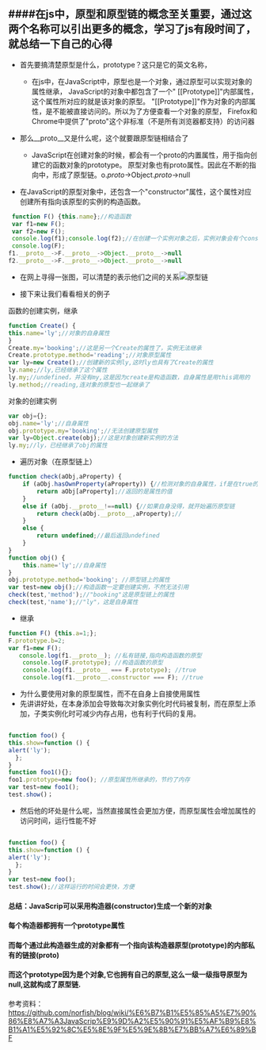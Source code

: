 ####在js中，原型和原型链的概念至关重要，通过这两个名称可以引出更多的概念，学习了js有段时间了，就总结一下自己的心得
----
* 首先要搞清楚原型是什么，prototype？这只是它的英文名称，
  * 在js中，在JavaScript中，原型也是一个对象，通过原型可以实现对象的属性继承，
  JavaScript的对象中都包含了一个" [[Prototype]]"内部属性，这个属性所对应的就是该对象的原型。 
  "[[Prototype]]"作为对象的内部属性，是不能被直接访问的。所以为了方便查看一个对象的原型，
  Firefox和Chrome中提供了"proto"这个非标准（不是所有浏览器都支持）的访问器
  
* 那么__proto__又是什么呢，这个就要跟原型链相结合了
   * JavaScript在创建对象的时候，都会有一个proto的内置属性，用于指向创建它的函数对象的prototype。
    原型对象也有proto属性。因此在不断的指向中，形成了原型链。o._proto_->Object._proto_->null

* 在JavaScript的原型对象中，还包含一个"constructor"属性，这个属性对应创建所有指向该原型的实例的构造函数。



```javascript
 function F() {this.name};//构造函数
 var f1=new F();
 var f2=new F();
 console.log(f1);console.log(f2);//在创建一个实例对象之后，实例对象会有个constructor属性，指向他的构造函数F
 console.log(F);
f1.__proto__->F.__proto__->Object.__proto__->null
f2.__proto__->F.__proto__->Object.__proto__->null
```

* 在网上寻得一张图，可以清楚的表示他们之间的关系![原型链](https://segmentfault.com/img/bVwFw5)

* 接下来让我们看看相关的例子

函数的创建实例，继承
```javascript
function Create() {
this.name='ly';//对象的自身属性
}
Create.my='booking';//这是另一个Create的属性了，实例无法继承
Create.prototype.method='reading';//对象原型属性
var ly=new Create();//创建新的实例ly,这时ly也具有了Create的属性
ly.name;//ly,已经继承了这个属性
ly.my;//undefined，并没有my,这是因为create是构造函数，自身属性是用this调用的
ly.method;//reading,连对象的原型也一起继承了
```

对象的创建实例
```javascript
var obj={};
obj.name='ly';//自身属性
obj.prototype.my='booking';//无法创建原型属性
var ly=Object.create(obj);//这是对象创建新实例的方法
ly.my;//ly，已经继承了obj的属性
```

* 遍历对象（在原型链上）

```javascript
function check(aObj,aProperty) {
	if (aObj.hasOwnProperty(aProperty)) {//检测对象的自身属性，if是在true的时候执行这个条件
		return aObj[aProperty];//返回的是属性的值
	}
	else if (aObj.__proto__!==null) {//如果自身没得，就开始遍历原型链
		return check(aObj.__proto__,aProperty);//
	}
	else {
		return undefined;//最后返回undefined
	}
}
function obj() {
	this.name='ly';//自身属性
}
obj.prototype.method='booking'; //原型链上的属性
var test=new obj();//构造函数一定要创建实例，不然无法引用
check(test,'method');//"booking"这是原型链上的属性
check(test,'name');//"ly"，这是自身属性
```

* 继承

```javascript
function F() {this.a=1;};
F.prototype.b=2;
var f1=new F();
   console.log(f1.__proto__); //私有链接,指向构造函数的原型
    console.log(F.prototype); //构造函数的原型
    console.log(f1.__proto__ === F.prototype); //true
    console.log(f1.__proto__.constructor === F); //true
```


* 为什么要使用对象的原型属性，而不在自身上自接使用属性
 * 先讲讲好处，在本身添加会导致每次对象实例化时代码被复制，而在原型上添加，子类实例化时可减少内存占用，也有利于代码的复用。 
```javascript

function foo() {
this.show=function () {
alert('ly');
  };
} 
function foo1(){};
foo1.prototype=new foo(); //原型属性所继承的，节约了内存
var test=new foo1();
test.show()；
```

 * 然后他的坏处是什么呢，当然直接属性会更加方便，而原型属性会增加属性的访问时间，运行性能不好
```javascript

function foo() {
this.show=function () {
alert('ly');
  };
} 
var test=new foo();
test.show();//这样运行的时间会更快，方便
```

#### 总结：JavaScrip可以采用构造器(constructor)生成一个新的对象
#### 每个构造器都拥有一个prototype属性
#### 而每个通过此构造器生成的对象都有一个指向该构造器原型(prototype)的内部私有的链接(proto)
#### 而这个prototype因为是个对象,它也拥有自己的原型,这么一级一级指导原型为null,这就构成了原型链.

参考资料：https://github.com/norfish/blog/wiki/%E6%B7%B1%E5%85%A5%E7%90%86%E8%A7%A3JavaScrip%E9%9D%A2%E5%90%91%E5%AF%B9%E8%B1%A1%E5%92%8C%E5%8E%9F%E5%9E%8B%E7%BB%A7%E6%89%BF
